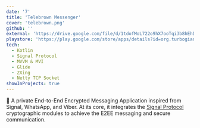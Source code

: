 ```yaml
---
date: '7'
title: 'Telebrown Messenger'
cover: 'telebrown.png'
github: ''
external: 'https://drive.google.com/file/d/1tdofMoL722o9hX7ooTqi3b8hEhDaGnYf/view'
playstore: 'https://play.google.com/store/apps/details?id=org.turbogiants.telebrown'
tech:
  - Kotlin
  - Signal Protocol
  - MVVM & MVI
  - Glide
  - ZXing
  - Netty TCP Socket
showInProjects: true
---
```


🔐 A private End-to-End Encrypted Messaging Application inspired from Signal, WhatsApp, and Viber. At its core, it integrates the [Signal Protocol](https://signal.org/docs/) cryptographic modules to achieve the E2EE messaging and secure communication.

<!-- <br><br>
Implemented using the MVI on top of MVVM architecture, Repository pattern, custom Netty TCP Sockets, Coroutines, RxKotlin, ProtoBuf, WorkManager, Retrofit, OkHttp, Room, ProtoDataStore, Zxing, and Glide. -->
